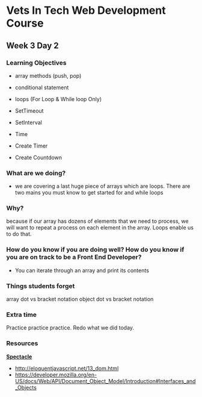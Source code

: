 # Vets In Tech Web Development Course

## Week 3 Day 2

### Learning Objectives
- array methods (push, pop)
- conditional statement
- loops (For Loop & While loop Only)


- SetTimeout
- SetInterval
- Time
- Create Timer
- Create Countdown

### What are we doing?
- we are covering a last huge piece of arrays which are loops. There are two mains you must know to get started
for and while loops

### Why?
because if our array has dozens of elements that we need to process, we will want to repeat a process on each 
element in the array. Loops enable us to do that.

### How do you know if you are doing well? How do you know if you are on track to be a Front End Developer?

- You can iterate through an array and print its contents


### Things students forget
array dot vs bracket notation
object dot vs bracket notation



### Extra time
Practice practice practice. Redo what we did today.


### Resources
**[Spectacle](https://www.spectacleapp.com/)**  <br>
- http://eloquentjavascript.net/13_dom.html
- https://developer.mozilla.org/en-US/docs/Web/API/Document_Object_Model/Introduction#Interfaces_and_Objects


